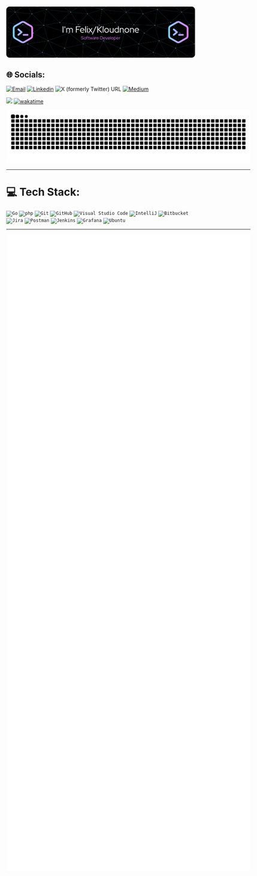 ![Header](./assets/images/github-header-image.png)

## 🌐 Socials:
[![Email](https://img.shields.io/badge/-Email-c14438?style=flat-square&logo=Gmail&logoColor=white&link=mailto:mail@felix.page)](mailto:mail@felix.page)
[![Linkedin](https://img.shields.io/badge/-LinkedIn-blue?style=flat-square&logo=Linkedin&logoColor=white&link=https://www.linkedin.com/in/felix-zorn/)](https://www.linkedin.com/in/felix-zorn/)
![X (formerly Twitter) URL](https://img.shields.io/twitter/url?url=https%3A%2F%2Fx.com%2Feasghost)
[![Medium](https://img.shields.io/badge/Medium-12100E?logo=medium&logoColor=white)](https://medium.com/@easghost)


![](https://komarev.com/ghpvc/?username=easghost)
[![wakatime](https://wakatime.com/badge/user/ad70fdc4-0867-45be-8b1f-e921acf3fdcb.svg)](https://wakatime.com/@ad70fdc4-0867-45be-8b1f-e921acf3fdcb)

<div align="center" style="width:652px;">
    <picture style="width:652px;">
        <source media="(prefers-color-scheme: dark)" srcset="https://raw.githubusercontent.com/easghost/easghost/snk/github-contribution-grid-snake-dark.svg">
        <source media="(prefers-color-scheme: light)" srcset="https://raw.githubusercontent.com/easghost/easghost/snk/github-contribution-grid-snake.svg">
        <img src="https://raw.githubusercontent.com/easghost/easghost/snk/github-contribution-grid-snake.svg" width="652px" alt="Snake">
    </picture>
    <hr width="652px" />
</div>

# 💻 Tech Stack:
<div >
	<code><img width="50" src="https://user-images.githubusercontent.com/25181517/192149581-88194d20-1a37-4be8-8801-5dc0017ffbbe.png" alt="Go" title="Go"/></code>
	<code><img width="50" src="https://user-images.githubusercontent.com/25181517/183570228-6a040b9f-3ddf-47a2-a201-743121dac664.png" alt="php" title="php"/></code>
	<code><img width="50" src="https://user-images.githubusercontent.com/25181517/192108372-f71d70ac-7ae6-4c0d-8395-51d8870c2ef0.png" alt="Git" title="Git"/></code>
	<code><img width="50" src="https://user-images.githubusercontent.com/25181517/192108374-8da61ba1-99ec-41d7-80b8-fb2f7c0a4948.png" alt="GitHub" title="GitHub"/></code>
	<code><img width="50" src="https://user-images.githubusercontent.com/25181517/192108891-d86b6220-e232-423a-bf5f-90903e6887c3.png" alt="Visual Studio Code" title="Visual Studio Code"/></code>
	<code><img width="50" src="https://user-images.githubusercontent.com/25181517/192108890-200809d1-439c-4e23-90d3-b090cf9a4eea.png" alt="IntelliJ" title="IntelliJ"/></code>
	<code><img width="50" src="https://user-images.githubusercontent.com/25181517/192108375-268c35e6-ab26-44b2-88bf-e3121a4e5083.png" alt="Bitbucket" title="Bitbucket"/></code>
	<code><img width="50" src="https://user-images.githubusercontent.com/25181517/183912952-83784e94-629d-4c34-a961-ae2ae795b662.png" alt="Jira" title="Jira"/></code>
	<code><img width="50" src="https://user-images.githubusercontent.com/25181517/192109061-e138ca71-337c-4019-8d42-4792fdaa7128.png" alt="Postman" title="Postman"/></code>
	<code><img width="50" src="https://user-images.githubusercontent.com/25181517/179090274-733373ef-3b59-4f28-9ecb-244bea700932.png" alt="Jenkins" title="Jenkins"/></code>
	<code><img width="50" src="https://user-images.githubusercontent.com/25181517/182534075-4962068b-4407-46c2-ac67-ddcb86af30cc.png" alt="Grafana" title="Grafana"/></code>
	<code><img width="50" src="https://user-images.githubusercontent.com/25181517/186884153-99edc188-e4aa-4c84-91b0-e2df260ebc33.png" alt="Ubuntu" title="Ubuntu"/></code>
</div>

<div align="center" style="width:652px;">
    <hr width="652px" />
    <img src="https://raw.githubusercontent.com/easghost/easghost/metrics/github-metrics.svg" width="652px" alt="Metrics" />
</div>